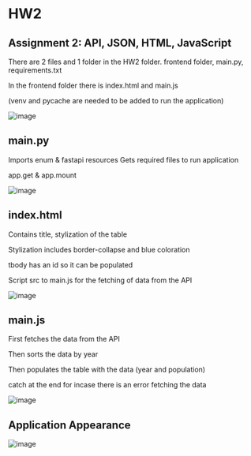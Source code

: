 # HW2
## Assignment 2: API, JSON, HTML, JavaScript

There are 2 files and 1 folder in the HW2 folder. frontend folder, main.py, requirements.txt

In the frontend folder there is index.html and main.js

(venv and pycache are needed to be added to run the application)

![image](https://github.com/KyraEvjen/HW2/assets/156963640/b568ffd6-5cb0-4297-b0f1-3eb0d82f6da9)

## main.py
Imports enum & fastapi resources
Gets required files to run application
  
  app.get & app.mount

![image](https://github.com/KyraEvjen/HW2/assets/156963640/2afaef64-d582-4531-aec5-557ea1db3434)


## index.html
Contains title, stylization of the table

Stylization includes border-collapse and blue coloration

tbody has an id so it can be populated

Script src to main.js for the fetching of data from the API

![image](https://github.com/KyraEvjen/HW2/assets/156963640/4f2af858-d911-4afc-9346-d3576c85e593)

## main.js
First fetches the data from the API

Then sorts the data by year

Then populates the table with the data (year and population)

catch at the end for incase there is an error fetching the data

![image](https://github.com/KyraEvjen/HW2/assets/156963640/b300fcc9-05bd-42a5-a4b9-1db626bf5b31)

## Application Appearance
![image](https://github.com/KyraEvjen/HW2/assets/156963640/bcb662a1-4fff-493f-8bf6-3d07faffce55)
